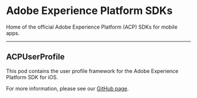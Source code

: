 # Adobe Experience Platform SDKs
Home of the official Adobe Experience Platform (ACP) SDKs for mobile apps.

<hr>

## ACPUserProfile

This pod contains the user profile framework for the Adobe Experience Platform SDK for iOS.

For more information, please see our [GitHub page](https://github.com/Adobe-Marketing-Cloud/acp-sdks).

